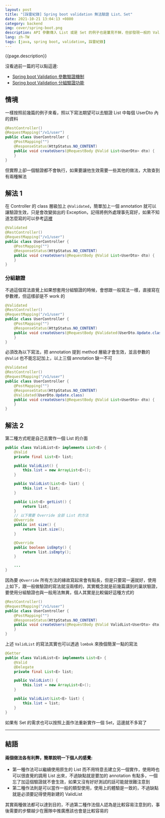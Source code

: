 ```yaml
---
layout: post
title: "[踩雷紀錄] Spring boot validation 無法驗證 List、Set"
date: 2021-10-21 13:04:13 +0800
category: backend
img: cover/spring-boot.png
description: API 參數傳入 List 或是 Set 的例子也是屢見不鮮，但卻發現一般的 Validation 作法沒有辦法驗證到 List 的內容，不確定是不是 Bug，但還是必須要想點辦法來解
lang: zh-TW
tags: [java, spring boot, validation, 踩雷紀錄]
---
```


{{page.description}}

沒看過前一篇的可以點這邊:
+ [Spring boot Validation 參數驗證機制](https://bingdoal.github.io/backend/2021/10/spring-boot-validate-request-body-and-nest-validate/)
+ [Spring boot Validation 分組驗證功能](https://bingdoal.github.io/backend/2021/10/spring-boot-validation-group-use-different-rule/)

## 情境
一樣按照前幾篇的例子來看，照以下寫法期望可以去驗證 List 中每個 UserDto 內的資料

```java
@RestController()
@RequestMapping("/v1/user")
public class UserController {
    @PostMapping("")
    @ResponseStatus(HttpStatus.NO_CONTENT)
    public void createUsers(@RequestBody @Valid List<UserDto> dto) {
    }
}
```

但實際上卻一個驗證都不會執行，如果要讓他生效需要一些其他的做法，大致查到有兩種解法

## 解法 1
在 Controller 的 class 層級加上 `@Validated`，簡單加上一個 annotation 就可以讓驗證生效，只是會改變拋出的 Exception，記得將例外處理事先寫好，如果不知道怎麼寫的可以參考[這裡](https://bingdoal.github.io/backend/2021/10/spring-boot-validate-request-body-and-nest-validate/)

```java
@Validated
@RestController()
@RequestMapping("/v1/user")
public class UserController {
    @PostMapping("")
    @ResponseStatus(HttpStatus.NO_CONTENT)
    public void createUsers(@RequestBody @Valid List<UserDto> dto) {
    }
}
```

### 分組驗證
不過這個寫法直覺上如果想套用分組驗證的時候，會想跟一般寫法一樣，直接寫在參數裡，但這樣卻是不 work 的

```java
@Validated
@RestController()
@RequestMapping("/v1/user")
public class UserController {
    @PostMapping("")
    @ResponseStatus(HttpStatus.NO_CONTENT)
    public void createUsers(@RequestBody @Validated(UserDto.Update.class) List<UserDto> dto) {
    }
}
```

必須改為以下寫法，把 annotation 提到 method 層級才會生效，並且參數的 `@Valid` 也不能忘記加上，以上三個 annotation 缺一不可

```java
@Validated
@RestController()
@RequestMapping("/v1/user")
public class UserController {
    @PostMapping("")
    @ResponseStatus(HttpStatus.NO_CONTENT)
    @Validated(UserDto.Update.class)
    public void createUsers(@RequestBody @Valid List<UserDto> dto) {
    }
}
```

## 解法 2
第二種方式呢是自己去實作一個 List 的介面

```java
public class ValidList<E> implements List<E> {
    @Valid
    private final List<E> list;

    public ValidList() {
        this.list = new ArrayList<E>();
    }

    public ValidList(List<E> list) {
        this.list = list;
    }

    public List<E> getList() {
        return list;
    }
    // 以下需要 Override 全部 List 的方法
    @Override
    public int size() {
        return list.size();
    }

    @Override
    public boolean isEmpty() {
        return list.isEmpty();
    }

    ...
}
```

因為要 `@Override` 所有方法的緣故寫起來會有點長，但是只要寫一遍就好，使用上如下，跟一般做驗證的寫法就沒兩樣的，其實概念就是前幾篇講到的巢狀驗證，要使用分組驗證也與一般用法無異，個人其實是比較偏好這種方式的

```java
@RestController()
@RequestMapping("/v1/user")
public class UserController {
    @PostMapping("")
    @ResponseStatus(HttpStatus.NO_CONTENT)
    public void createUsers(@RequestBody @Valid ValidList<UserDto> dto) {
    }
}
```

上述 `ValidList` 的寫法其實也可以透過 `lombok` 來換個簡潔一點的寫法

```java
@Getter
public class ValidList<E> implements List<E> {
    @Valid
    @Delegate
    private final List<E> list;

    public ValidList() {
        this.list = new ArrayList<E>();
    }

    public ValidList(List<E> list) {
        this.list = list;
    }
}
```

如果有 Set 的需求也可以按照上面作法重新實作一個 Set，這邊就不多寫了

---

## 結語
#### 兩個做法各有利弊，簡單說明一下個人的感覺:
+ 第一種作法可以繼續使用原生的 List 而不用特意去建立另一個實作，使用時也可以很直覺的調用 List 出來，不過缺點就是要加的 annotation 有點多，一個忘了加這個驗證就不會生效，如果又沒有好好測試的話可能就很難注意到
+ 第二種作法則是可以當作一般的類型使用，使用上的體驗是一致的，不過缺點就是必須要記得使用新建的 ValidList

其實兩種做法都可以達到目的，不過第二種作法個人認為是比較容易注意到的，事後需要的步驟越少在團隊中推廣應該也會是比較容易的